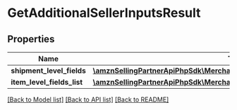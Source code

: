 # GetAdditionalSellerInputsResult

## Properties
Name | Type | Description | Notes
------------ | ------------- | ------------- | -------------
**shipment_level_fields** | [**\amznSellingPartnerApiPhpSdk\MerchantFulfillmentV0\Model\AdditionalInputsList**](AdditionalInputsList.md) |  | [optional] 
**item_level_fields_list** | [**\amznSellingPartnerApiPhpSdk\MerchantFulfillmentV0\Model\ItemLevelFieldsList**](ItemLevelFieldsList.md) |  | [optional] 

[[Back to Model list]](../../README.md#documentation-for-models) [[Back to API list]](../../README.md#documentation-for-api-endpoints) [[Back to README]](../../README.md)

